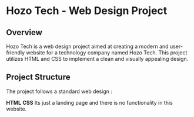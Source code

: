 # Hozo Tech - Web Design Project

## Overview

Hozo Tech is a web design project aimed at creating a modern and user-friendly website for a technology company named Hozo Tech. This project utilizes HTML and CSS to implement a clean and visually appealing design.

## Project Structure

The project follows a standard web design :

**HTML**
**CSS**
Its just a landing page and there is no functionality in this website.

